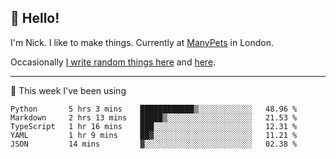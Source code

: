 ## 👋 Hello! 

I'm Nick. I like to make things. Currently at [ManyPets](https://manypets.com) in London.

Occasionally [I write random things here](https://nicksnell.com) and [here](https://twitter.com/nicksnell).

-------

🚀 This week I've been using

<!--START_SECTION:waka-->

```text
Python       5 hrs 3 mins    ████████████▒░░░░░░░░░░░░   48.96 %
Markdown     2 hrs 13 mins   █████▒░░░░░░░░░░░░░░░░░░░   21.53 %
TypeScript   1 hr 16 mins    ███░░░░░░░░░░░░░░░░░░░░░░   12.31 %
YAML         1 hr 9 mins     ██▓░░░░░░░░░░░░░░░░░░░░░░   11.21 %
JSON         14 mins         ▓░░░░░░░░░░░░░░░░░░░░░░░░   02.38 %
```

<!--END_SECTION:waka-->

